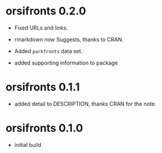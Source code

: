 # orsifronts 0.2.0

* Fixed URLs and links. 

* rmarkdown now Suggests, thanks to CRAN.

* Added `parkfronts` data set. 

* added supporting information to package

# orsifronts 0.1.1

* added detail to DESCRIPTION, thanks CRAN for the note. 

# orsifronts 0.1.0

* initial build
